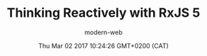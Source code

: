 ---
title: Thinking Reactively with RxJS 5
slug: video-thinking-reactively-rxjs
date: Thu Mar 02 2017 10:24:26 GMT+0200 (CAT)
media-id: 1vR9lQLfqjo
kind: youtube
section: video
author: modern-web
---